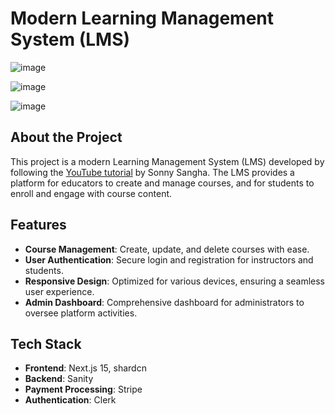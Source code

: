 # Modern Learning Management System (LMS)

![image](https://github.com/user-attachments/assets/6854c577-5ad4-4e54-8595-a58227fbbe6d)

![image](https://github.com/user-attachments/assets/0c5b8f48-0dd8-4da4-be15-6daa8c3e2efd)

![image](https://github.com/user-attachments/assets/55d8dd6c-f80a-4437-a990-ea11c1560be5)


## About the Project

This project is a modern Learning Management System (LMS) developed by following the [YouTube tutorial](https://www.youtube.com/watch?v=17VzlB35Ixw) by Sonny Sangha. The LMS provides a platform for educators to create and manage courses, and for students to enroll and engage with course content.

## Features

- **Course Management**: Create, update, and delete courses with ease.
- **User Authentication**: Secure login and registration for instructors and students.
- **Responsive Design**: Optimized for various devices, ensuring a seamless user experience.
- **Admin Dashboard**: Comprehensive dashboard for administrators to oversee platform activities.

## Tech Stack

- **Frontend**: Next.js 15, shardcn
- **Backend**: Sanity
- **Payment Processing**: Stripe
- **Authentication**: Clerk




